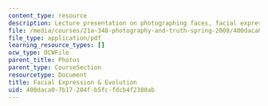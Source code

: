 ```yaml
---
content_type: resource
description: Lecture presentation on photographing faces, facial expression, and evolution.
file: /media/courses/21a-348-photography-and-truth-spring-2008/400daca07b17204fb5fcfdcb4f2380ab_MIT21A_348S08_expression_1.pdf
file_type: application/pdf
learning_resource_types: []
ocw_type: OCWFile
parent_title: Photos
parent_type: CourseSection
resourcetype: Document
title: Facial Expression & Evolution
uid: 400daca0-7b17-204f-b5fc-fdcb4f2380ab
---
```

